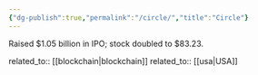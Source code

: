 ```yaml
---
{"dg-publish":true,"permalink":"/circle/","title":"Circle"}
---
```



Raised $1.05 billion in IPO; stock doubled to $83.23.

related_to:: [[blockchain\|blockchain]]
related_to:: [[usa\|USA]]
